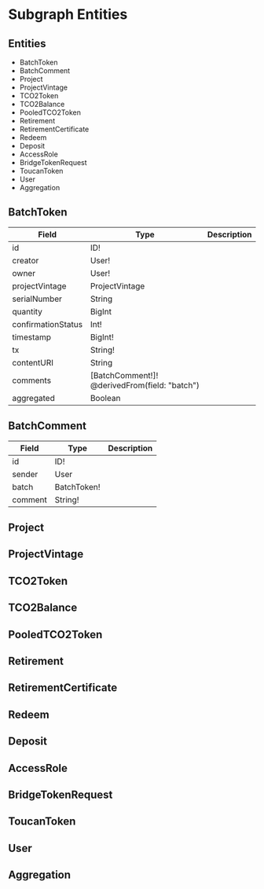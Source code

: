 # Subgraph Entities

## Entities

* BatchToken
* BatchComment
* Project
* ProjectVintage
* TCO2Token
* TCO2Balance
* PooledTCO2Token
* Retirement
* RetirementCertificate
* Redeem
* Deposit
* AccessRole
* BridgeTokenRequest
* ToucanToken
* User
* Aggregation

## BatchToken
| Field | Type | Description | 
| --- | --- | --- | 
| id | ID! | |
| creator | User! | 
| owner | User! | | 
| projectVintage | ProjectVintage | | 
| serialNumber | String | |
| quantity | BigInt | |
| confirmationStatus | Int! | |
| timestamp | BigInt! | |
| tx | String! | | 
| contentURI | String | | 
| comments | [BatchComment!]! @derivedFrom(field: "batch") | | 
| aggregated | Boolean | | 


## BatchComment
| Field | Type | Description | 
| --- | --- | --- |
| id | ID! | | 
| sender | User | | 
| batch | BatchToken! | |
| comment | String! | |

## Project

## ProjectVintage

## TCO2Token

## TCO2Balance

## PooledTCO2Token

## Retirement

## RetirementCertificate

## Redeem

## Deposit

## AccessRole

## BridgeTokenRequest

## ToucanToken

## User

## Aggregation










